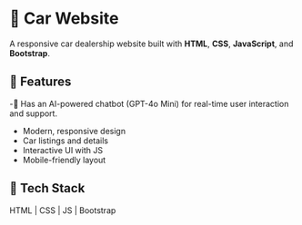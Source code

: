 # 🚗 Car Website

A responsive car dealership website built with **HTML**, **CSS**, **JavaScript**, and **Bootstrap**.

## 🔧 Features
-🧠 Has an AI-powered chatbot (GPT-4o Mini) for real-time user interaction and support.
- Modern, responsive design
- Car listings and details
- Interactive UI with JS
- Mobile-friendly layout

## 🚀 Tech Stack
HTML | CSS | JS | Bootstrap
